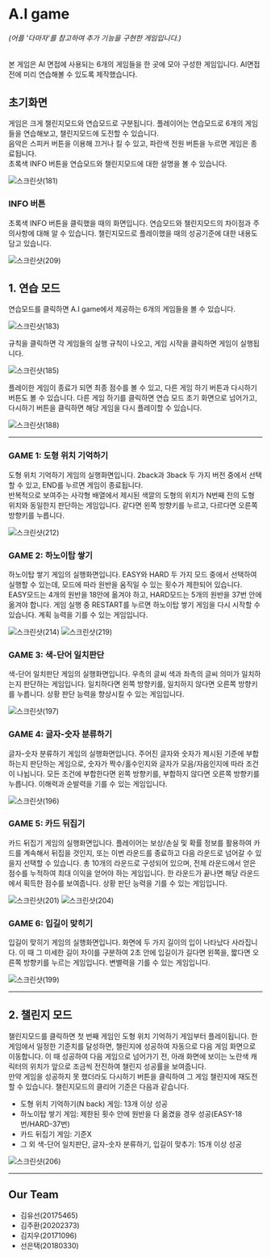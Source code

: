 # A.I game
###### (어플 '다마자'를 참고하여 추가 기능을 구현한 게임입니다.)   
본 게임은 AI 면접에 사용되는 6개의 게임들을 한 곳에 모아 구성한 게임입니다.
AI면접 전에 미리 연습해볼 수 있도록 제작했습니다.

## 초기화면
게임은 크게 챌린지모드와 연습모드로 구분됩니다. 
플레이어는 연습모드로 6개의 게임들을 연습해보고, 챌린지모드에 도전할 수 있습니다.  
음악은 스피커 버튼을 이용해 끄거나 킬 수 있고, 파란색 전원 버튼을 누르면 게임은 종료됩니다.  
초록색 INFO 버튼을 연습모드와 챌린지모드에 대한 설명을 볼 수 있습니다.

![스크린샷(181)](https://user-images.githubusercontent.com/49235600/143726388-a6a7b7c3-324b-4c39-b61e-be72c6d48c95.png)


### INFO 버튼
초록색 INFO 버튼을 클릭했을 때의 화면입니다.  연습모드와 챌린지모드의 차이점과 주의사항에 대해 알 수 있습니다. 
챌린지모드로 플레이했을 때의 성공기준에 대한 내용도 담고 있습니다.  

![스크린샷(209)](https://user-images.githubusercontent.com/49235600/143823678-4d5a2482-740c-43a9-aa9c-b777bcddc63a.png)

## 1. 연습 모드
연습모드를 클릭하면 A.I game에서 제공하는 6개의 게임들을 볼 수 있습니다.  

![스크린샷(183)](https://user-images.githubusercontent.com/49235600/143726960-8032fb0d-13b4-4dad-ab62-4617788a4e88.png)

규칙을 클릭하면 각 게임들의 실행 규칙이 나오고, 게임 시작을 클릭하면 게임이 실행됩니다.  

![스크린샷(185)](https://user-images.githubusercontent.com/49235600/143727078-0b94ff33-ed9b-49d3-94a3-81b1c2bf284b.png)

플레이한 게임이 종료가 되면 최종 점수를 볼 수 있고, 다른 게임 하기 버튼과 다시하기 버튼도 볼 수 있습니다. 
다른 게임 하기를 클릭하면 연습 모드 초기 화면으로 넘어가고, 다시하기 버튼을 클릭하면 해당 게임을 다시 플레이할 수 있습니다.

![스크린샷(188)](https://user-images.githubusercontent.com/49235600/143727547-4c5a41fb-9c69-48e0-9f53-c4670605e669.png)

---
### GAME 1: 도형 위치 기억하기
도형 위치 기억하기 게임의 실행화면입니다.  2back과 3back 두 가지 버전 중에서 선택할 수 있고, END를 누르면 게임이 종료됩니다.  
반복적으로 보여주는 사각형 배열에서 제시된 색깔의 도형의 위치가 N번째 전의 도형 위치와 동일한지 판단하는 게임입니다.
같다면 왼쪽 방향키를 누르고, 다르다면 오른쪽 방향키를 누릅니다.  

![스크린샷(212)](https://user-images.githubusercontent.com/49235600/143826844-becec30f-912a-4536-a090-48825e4e4eae.png)

### GAME 2: 하노이탑 쌓기
하노이탑 쌓기 게임의 실행화면입니다.   EASY와 HARD 두 가지 모드 중에서 선택하여 실행할 수 있는데, 모드에 따라 원반을 움직일 수 있는 횟수가 제한되어 있습니다.
EASY모드는 4개의 원반을 18안에 옮겨야 하고, HARD모드는 5개의 원반을 37번 안에 옮겨야 합니다.
게임 실행 중 RESTART를 누르면 하노이탑 쌓기 게임을 다시 시작할 수 있습니다. 
계획 능력을 기를 수 있는 게임입니다.  

![스크린샷(214)](https://user-images.githubusercontent.com/49235600/143827121-ecf70eee-ec36-4875-86f2-1b9dad85e2b2.png)
![스크린샷(219)](https://user-images.githubusercontent.com/49235600/143827702-01fa39af-d0b5-4f53-9b0e-5f536651aa4e.png)

### GAME 3: 색-단어 일치판단
색-단어 일치판단 게임의 실행화면입니다.  우측의 글씨 색과 좌측의 글씨 의미가 일치하는지 판단하는 게임입니다. 
일치하다면 왼쪽 방향키를, 일치하지 않다면 오른쪽 방향키를 누릅니다.  상황 판단 능력을 향상시킬 수 있는 게임입니다.  

![스크린샷(197)](https://user-images.githubusercontent.com/49235600/143728740-5d890e75-0b19-424c-baf5-cd8c6ee2d924.png)

### GAME 4: 글자-숫자 분류하기
글자-숫자 분류하기 게임의 실행화면입니다.  주어진 글자와 숫자가 제시된 기준에 부합하는지 판단하는 게임으로, 숫자가 짝수/홀수인지와 글자가 모음/자음인지에 따라 조건이 나뉩니다.  모든 조건에 부합한다면 왼쪽 방향키를, 부합하지 않다면 오른쪽 방향키를 누릅니다.  이해력과 순발력을 기를 수 있는 게임입니다.

![스크린샷(196)](https://user-images.githubusercontent.com/49235600/143729664-83bfb91c-7c2a-493c-b324-23fea0eb2ae0.png)


### GAME 5: 카드 뒤집기
카드 뒤집기 게임의 실행화면입니다.  플레이어는 보상/손실 및 확률 정보를 활용하여 카드를 계속해서 뒤집을 것인지, 또는 이번 라운드를 종료하고 다음 라운드로 넘어갈 수 있을지 선택할 수 있습니다.  총 10개의 라운드로 구성되어 있으며, 전체 라운드에서 얻은 점수를 누적하여 최대 이익을 얻어야 하는 게임입니다.  한 라운드가 끝나면 해당 라운드에서 획득한 점수를 보여줍니다.  상황 판단 능력을 기를 수 있는 게임입니다.  

![스크린샷(201)](https://user-images.githubusercontent.com/49235600/143729663-ba2bd4f7-bcb9-4cb0-bfe8-ccda72895bc2.png)
![스크린샷(204)](https://user-images.githubusercontent.com/49235600/143729822-5df41159-b489-4090-8945-c352bd2d4c70.png)


### GAME 6: 입길이 맞히기
입길이 맞히기 게임의 실행화면입니다.  화면에 두 가지 길이의 입이 나타났다 사라집니다.  이 때 그 미세한 길이 차이를 구분하여 2초 안에 입길이가 길다면 왼쪽을, 짧다면 오른쪽 방향키를 누르는 게임입니다.  변별력을 기를 수 있는 게임입니다.  

![스크린샷(199)](https://user-images.githubusercontent.com/49235600/143729662-4961bc66-5cbb-4b79-9b30-bf606e2154a6.png)


---

## 2. 챌린지 모드
챌린지모드를 클릭하면 첫 번째 게임인 도형 위치 기억하기 게임부터 플레이됩니다.  한 게임에서 일정한 기준치를 달성하면, 챌린지에 성공하여 자동으로 다음 게임 화면으로 이동합니다.  이 때 성공하여 다음 게임으로 넘어가기 전, 아래 화면에 보이는 노란색 캐릭터의 위치가 앞으로 조금씩 전진하여 챌린지 성공률을 보여줍니다.  
만약 게임을 성공하지 못 했더라도 다시하기 버튼을 클릭하여 그 게임 챌린지에 재도전할 수 있습니다. 
챌린지모드의 클리어 기준은 다음과 같습니다.
- 도형 위치 기억하기(N back) 게임: 13개 이상 성공
- 하노이탑 쌓기 게임: 제한된 횟수 안에 원반을 다 옮겼을 경우 성공(EASY-18번/HARD-37번)
- 카드 뒤집기 게임: 기준X
- 그 외 색-단어 일치판단, 글자-숫자 분류하기, 입길이 맞추기: 15개 이상 성공

![스크린샷(206)](https://user-images.githubusercontent.com/49235600/143730129-1d06f5f9-690d-48b2-bce9-7e56773cc1a3.png)

---

## Our Team
- 김유선(20175465)
- 김주환(20202373)
- 김지우(20171096)
- 선은택(20180330)
